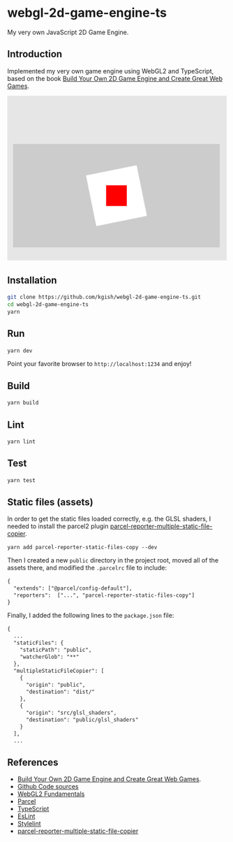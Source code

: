 # webgl-2d-game-engine-ts

My very own JavaScript 2D Game Engine.

## Introduction

Implemented my very own game engine using WebGL2 and TypeScript, based on the book [Build Your Own 2D Game Engine and Create Great Web Games](https://link.springer.com/book/10.1007/978-1-4842-7377-7).

![](images/screenshot.png)

## Installation

```bash
git clone https://github.com/kgish/webgl-2d-game-engine-ts.git
cd webgl-2d-game-engine-ts
yarn
```

## Run

```bash
yarn dev
```

Point your favorite browser to `http://localhost:1234` and enjoy!

## Build

```bash
yarn build
```

## Lint

```bash
yarn lint
```

## Test

```bash
yarn test
```

## Static files (assets)

In order to get the static files loaded correctly, e.g. the GLSL shaders, I needed to install the parcel2 plugin [parcel-reporter-multiple-static-file-copier](https://www.npmjs.com/package/parcel-reporter-multiple-static-file-copier).

```
yarn add parcel-reporter-static-files-copy --dev
```

Then I created a new `public` directory in the project root, moved all of the assets there, and modified the `.parcelrc` file to include:

```
{
  "extends": ["@parcel/config-default"],
  "reporters":  ["...", "parcel-reporter-static-files-copy"]
}
```

Finally, I added the following lines to the `package.json` file:

```
{
  ...
  "staticFiles": {
    "staticPath": "public",
    "watcherGlob": "**"
  },
  "multipleStaticFileCopier": [
    {
      "origin": "public",
      "destination": "dist/"
    },
    {
      "origin": "src/glsl_shaders",
      "destination": "public/glsl_shaders"
    }
  ],
  ...    
```

## References

* [Build Your Own 2D Game Engine and Create Great Web Games](https://link.springer.com/book/10.1007/978-1-4842-7377-7).
* [Github Code sources](https://github.com/Apress/build-your-own-2d-game-engine-2e)
* [WebGL2 Fundamentals](https://webgl2fundamentals.org)
* [Parcel](https://parceljs.org)
* [TypeScript](https://www.typescriptlang.org)
* [EsLint](https://eslint.org)
* [Stylelint](https://stylelint.io)
* [parcel-reporter-multiple-static-file-copier](https://www.npmjs.com/package/parcel-reporter-multiple-static-file-copier)

